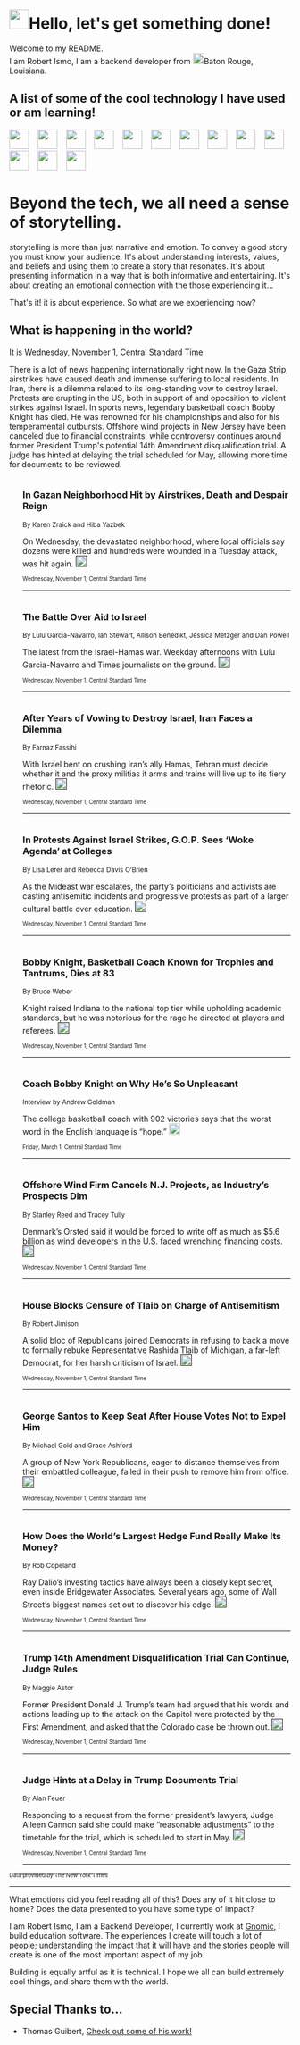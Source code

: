 <h1><img src="https://emojis.slackmojis.com/emojis/images/1643514375/3493/hot-coffee.gif?1643514375" width="35"/>Hello, let's get something done!</h1>

<p>Welcome to my README.<br/>
I am Robert Ismo, I am a backend developer from <img src="https://emojis.slackmojis.com/emojis/images/1638395689/50435/moulin_rouge.png?1638395689" width="20"/>Baton Rouge, Louisiana.</p>
<h2>A list of some of the cool technology I have used or am learning!</h2>
<p>
<img src="https://emojis.slackmojis.com/emojis/images/1643516091/21142/meow_bongotap.gif?1643516091" width="35" alt="">
<img src="https://img.shields.io/badge/Favorite%20Frontend%20Framework-SvelteKit-f83903" alt="">
<img src="https://img.shields.io/badge/Second%20Favorite-Vue-40b581" alt="">
<img src="https://img.shields.io/badge/Most%20Used%20Runtime-Nodejs-78b061" alt="">
<img src="https://emojis.slackmojis.com/emojis/images/1643517416/34482/fire.gif?1643517416" width="35" alt="">
<img src="https://img.shields.io/badge/Javascript%20But%20Better-Typescript-0078ca" alt="">
<img src="https://img.shields.io/badge/Favorite%20Language-Elixir-3e244d" alt="">
<img src="https://img.shields.io/badge/Containerize%20Everything-Docker-6ac9ef" alt="">
<img src="https://emojis.slackmojis.com/emojis/images/1643514596/5999/meow_party.gif?1643514596" width="35" alt="">
<img src="https://img.shields.io/badge/API%20Love%20Language-Graphql-de32a5" alt="">
<img src="https://img.shields.io/badge/Our%20Favorite%20Version%20Controller-Git-e94f33" alt="">
<img src="https://img.shields.io/badge/Favorite%20Database-Redis-d42d1d" alt="">
<img src="https://emojis.slackmojis.com/emojis/images/1643514559/5584/deployparrot.gif?1643514559" width="35" alt="">
<img src="https://img.shields.io/badge/Container%20Interstate-RabbitMQ-f66200" alt="">
<img src="https://img.shields.io/badge/Gotta%20Learn-Kubernetes-316adf" alt="">
<img src="https://img.shields.io/badge/Really%20Mature%20Now-WASM-654fef" alt="">
<img src="https://emojis.slackmojis.com/emojis/images/1666642497/61942/dance_vibe.gif?1666642497" width="35" alt="">
<img src="https://img.shields.io/badge/For%20My%20M1-ARM64-657d96" alt="">
<img src="https://img.shields.io/badge/Loving%20This%20So%20Much-TailwindCSS-17bcb5" alt="">
<img src="https://img.shields.io/badge/Cool%20Build%20Tool-Vite-f9cb24" alt="">
<img src="https://emojis.slackmojis.com/emojis/images/1669231376/62819/working-on-it.gif?1669231376" width="35" alt="">
<img src="https://img.shields.io/badge/Fun%20and%20Easy%20Database-MongoDB-5f8c49" alt="">
<img src="https://img.shields.io/badge/JS%20Life%20Support-NPM-c73737" alt="">
<img src="https://img.shields.io/badge/I%20Liked%20It-DynamoDB-0073b9" alt="">
<img src="https://emojis.slackmojis.com/emojis/images/1643514045/46/question.gif?1643514045" width="35" alt="">
<img src="https://img.shields.io/badge/cool-React-60d6f9" alt="">
<img src="https://img.shields.io/badge/Future%20Big%20Project-Lambda-f37e00" alt="">
<img src="https://img.shields.io/badge/NPM%20But%20Better-PNPM-f1aa07" alt="">
<img src="https://emojis.slackmojis.com/emojis/images/1643514943/9662/fbwow.gif?1643514943" width="35" alt="">
<img src="https://img.shields.io/badge/First%20Language-C-662079" alt="">
<img src="https://img.shields.io/badge/Where%20I%20Deploy%20Frontend-Vercel-000000" alt="">
<img src="https://img.shields.io/badge/Who%20Does%20not%20Want%20an%20App-Swift-f9492a" alt="">
<img src="https://emojis.slackmojis.com/emojis/images/1643514058/151/javascript.png?1643514058" width="35" alt="">
<img src="https://img.shields.io/badge/cool-Python-fbd542" alt="">
<img src="https://img.shields.io/badge/Favorite%20Something-Stripe-656cdc" alt="">
<img src="https://img.shields.io/badge/Of%20Course-HTML5-ed6327" alt="">
<img src="https://emojis.slackmojis.com/emojis/images/1660415405/60731/bomb.gif?1660415405" width="35" alt="">
<img src="https://img.shields.io/badge/hate-CSS-2964ec" alt="">
<img src="https://img.shields.io/badge/Learning-CircleCI-141215" alt="">
<img src="https://img.shields.io/badge/Learning-Rust-fbbb3b" alt="">
<img src="https://emojis.slackmojis.com/emojis/images/1660415397/60712/writing-hand.gif?1660415397" width="35" alt="">
<img src="https://img.shields.io/badge/Dev%20Browser%20of%20Choice-Firefox-cc4e26" alt="">
<img src="https://img.shields.io/badge/Recoverying%20From%20Windows-UNIX-1781e3" alt="">
<img src="https://img.shields.io/badge/LOVE-LogSeq-90c1c2" alt="">
<img src="https://emojis.slackmojis.com/emojis/images/1643514066/223/kirby.gif?1643514066" width="35" alt="">
<img src="https://img.shields.io/badge/Daily%20Driver-MacOS-e6e6e8" alt="">
<img src="https://img.shields.io/badge/Git%20Server-Github-000000" alt="">
<img src="https://img.shields.io/badge/enjoyable-EC2-f17428" alt="">
<img src="https://emojis.slackmojis.com/emojis/images/1643514239/2069/excited.gif?1643514239" width="35" alt="">
</p>
<h1>Beyond the tech, we all need a sense of storytelling.</h1>
<p>storytelling is more than just narrative and emotion. To convey a good story you must know your audience. It's about understanding interests, values, and beliefs and using them to create a story that resonates. It's about presenting information in a way that is both informative and entertaining. It's about creating an emotional connection with the those experiencing it...</p>
<p>That's it! it is about experience. So what are we experiencing now?</p>
<h2>What is happening in the world?</h2>
<p>It is Wednesday, November 1, Central Standard Time</p>
<p>
There is a lot of news happening internationally right now. In the Gaza Strip, airstrikes have caused death and immense suffering to local residents. In Iran, there is a dilemma related to its long-standing vow to destroy Israel. Protests are erupting in the US, both in support of and opposition to violent strikes against Israel. In sports news, legendary basketball coach Bobby Knight has died. He was renowned for his championships and also for his temperamental outbursts. Offshore wind projects in New Jersey have been canceled due to financial constraints, while controversy continues around former President Trump&#39;s potential 14th Amendment disqualification trial. A judge has hinted at delaying the trial scheduled for May, allowing more time for documents to be reviewed.</p>
<ol>
<img src="https://img.shields.io/badge/-world-blue" alt="">
<h3>In Gazan Neighborhood Hit by Airstrikes, Death and Despair Reign</h3>
<sub>By Karen Zraick and Hiba Yazbek</sub>
<p>On Wednesday, the devastated neighborhood, where local officials say dozens were killed and hundreds were wounded in a Tuesday attack, was hit again.  <a href=""><img src="https://developer.nytimes.com/files/poweredby_nytimes_30b.png?v=1583354208352" height="20"></a></p>
<sub><sub>Wednesday, November 1, Central Standard Time</sub></sub>
<hr/>
<img src="https://img.shields.io/badge/-podcasts-blue" alt="">
<h3>The Battle Over Aid to Israel</h3>
<sub>By Lulu Garcia-Navarro, Ian Stewart, Allison Benedikt, Jessica Metzger and Dan Powell</sub>
<p>The latest from the Israel-Hamas war. Weekday afternoons with Lulu Garcia-Navarro and Times journalists on the ground.  <a href=""><img src="https://developer.nytimes.com/files/poweredby_nytimes_30b.png?v=1583354208352" height="20"></a></p>
<sub><sub>Wednesday, November 1, Central Standard Time</sub></sub>
<hr/>
<img src="https://img.shields.io/badge/-world-blue" alt="">
<h3>After Years of Vowing to Destroy Israel, Iran Faces a Dilemma</h3>
<sub>By Farnaz Fassihi</sub>
<p>With Israel bent on crushing Iran’s ally Hamas, Tehran must decide whether it and the proxy militias it arms and trains will live up to its fiery rhetoric.  <a href=""><img src="https://developer.nytimes.com/files/poweredby_nytimes_30b.png?v=1583354208352" height="20"></a></p>
<sub><sub>Wednesday, November 1, Central Standard Time</sub></sub>
<hr/>
<img src="https://img.shields.io/badge/-us-blue" alt="">
<h3>In Protests Against Israel Strikes, G.O.P. Sees ‘Woke Agenda’ at Colleges</h3>
<sub>By Lisa Lerer and Rebecca Davis O’Brien</sub>
<p>As the Mideast war escalates, the party’s politicians and activists are casting antisemitic incidents and progressive protests as part of a larger cultural battle over education.  <a href=""><img src="https://developer.nytimes.com/files/poweredby_nytimes_30b.png?v=1583354208352" height="20"></a></p>
<sub><sub>Wednesday, November 1, Central Standard Time</sub></sub>
<hr/>
<img src="https://img.shields.io/badge/-sports-blue" alt="">
<h3>Bobby Knight, Basketball Coach Known for Trophies and Tantrums, Dies at 83</h3>
<sub>By Bruce Weber</sub>
<p>Knight raised Indiana to the national top tier while upholding academic standards, but he was notorious for the rage he directed at players and referees.  <a href=""><img src="https://developer.nytimes.com/files/poweredby_nytimes_30b.png?v=1583354208352" height="20"></a></p>
<sub><sub>Wednesday, November 1, Central Standard Time</sub></sub>
<hr/>
<img src="https://img.shields.io/badge/-magazine-blue" alt="">
<h3>Coach Bobby Knight on Why He’s So Unpleasant</h3>
<sub>Interview by Andrew Goldman</sub>
<p>The college basketball coach with 902 victories says that the worst word in the English language is “hope.”  <a href="https://nyti.ms/YC7wg3"><img src="https://developer.nytimes.com/files/poweredby_nytimes_30b.png?v=1583354208352" height="20"></a></p>
<sub><sub>Friday, March 1, Central Standard Time</sub></sub>
<hr/>
<img src="https://img.shields.io/badge/-business-blue" alt="">
<h3>Offshore Wind Firm Cancels N.J. Projects, as Industry’s Prospects Dim</h3>
<sub>By Stanley Reed and Tracey Tully</sub>
<p>Denmark’s Orsted said it would be forced to write off as much as $5.6 billion as wind developers in the U.S. faced wrenching financing costs.  <a href=""><img src="https://developer.nytimes.com/files/poweredby_nytimes_30b.png?v=1583354208352" height="20"></a></p>
<sub><sub>Wednesday, November 1, Central Standard Time</sub></sub>
<hr/>
<img src="https://img.shields.io/badge/-us-blue" alt="">
<h3>House Blocks Censure of Tlaib on Charge of Antisemitism</h3>
<sub>By Robert Jimison</sub>
<p>A solid bloc of Republicans joined Democrats in refusing to back a move to formally rebuke Representative Rashida Tlaib of Michigan, a far-left Democrat, for her harsh criticism of Israel.  <a href=""><img src="https://developer.nytimes.com/files/poweredby_nytimes_30b.png?v=1583354208352" height="20"></a></p>
<sub><sub>Wednesday, November 1, Central Standard Time</sub></sub>
<hr/>
<img src="https://img.shields.io/badge/-nyregion-blue" alt="">
<h3>George Santos to Keep Seat After House Votes Not to Expel Him</h3>
<sub>By Michael Gold and Grace Ashford</sub>
<p>A group of New York Republicans, eager to distance themselves from their embattled colleague, failed in their push to remove him from office.  <a href=""><img src="https://developer.nytimes.com/files/poweredby_nytimes_30b.png?v=1583354208352" height="20"></a></p>
<sub><sub>Wednesday, November 1, Central Standard Time</sub></sub>
<hr/>
<img src="https://img.shields.io/badge/-business-blue" alt="">
<h3>How Does the World’s Largest Hedge Fund Really Make Its Money?</h3>
<sub>By Rob Copeland</sub>
<p>Ray Dalio’s investing tactics have always been a closely kept secret, even inside Bridgewater Associates. Several years ago, some of Wall Street’s biggest names set out to discover his edge.  <a href=""><img src="https://developer.nytimes.com/files/poweredby_nytimes_30b.png?v=1583354208352" height="20"></a></p>
<sub><sub>Wednesday, November 1, Central Standard Time</sub></sub>
<hr/>
<img src="https://img.shields.io/badge/-us-blue" alt="">
<h3>Trump 14th Amendment Disqualification Trial Can Continue, Judge Rules</h3>
<sub>By Maggie Astor</sub>
<p>Former President Donald J. Trump’s team had argued that his words and actions leading up to the attack on the Capitol were protected by the First Amendment, and asked that the Colorado case be thrown out.  <a href=""><img src="https://developer.nytimes.com/files/poweredby_nytimes_30b.png?v=1583354208352" height="20"></a></p>
<sub><sub>Wednesday, November 1, Central Standard Time</sub></sub>
<hr/>
<img src="https://img.shields.io/badge/-us-blue" alt="">
<h3>Judge Hints at a Delay in Trump Documents Trial</h3>
<sub>By Alan Feuer</sub>
<p>Responding to a request from the former president’s lawyers, Judge Aileen Cannon said she could make “reasonable adjustments” to the timetable for the trial, which is scheduled to start in May.  <a href=""><img src="https://developer.nytimes.com/files/poweredby_nytimes_30b.png?v=1583354208352" height="20"></a></p>
<sub><sub>Wednesday, November 1, Central Standard Time</sub></sub>
<hr/>
</ol>
<a href="https://developer.nytimes.com"><sub><sub>Data provided by The New York Times</sub></sub></a>
<hr/>
<p>What emotions did you feel reading all of this? Does any of it hit close to home? Does the data presented to you have some type of impact?</p>
<p>I am Robert Ismo, I am a Backend Developer, I currently work at <a href="https://gnomic.education/">Gnomic</a>, I build education software. The experiences I create will touch a lot of people; understanding the impact that it will have and the stories people will create is one of the most important aspect of my job.</p>
<p>Building is equally artful as it is technical. I hope we all can build extremely cool things, and share them with the world.</p>
<h2>Special Thanks to...</h2>
<ul>
<li>Thomas Guibert, <a href="https://github.com/thmsgbrt/thmsgbrt">Check out some of his work!</a></li>
</ul>
